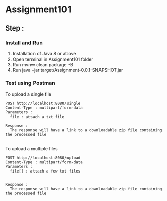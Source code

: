 # Assignment101
  
  ## Step :
  ### Install and Run
  1. Installation of Java 8 or above
  2. Open terminal in Assignment101 folder
  3. Run mvnw clean package -B
  4. Run java -jar target/Assignment-0.0.1-SNAPSHOT.jar
  
  ### Test using Postman
  
  To upload a single file
  ```
  POST http://localhost:8080/single
  Content-Type : multipart/form-data
  Parameters :
    file : attach a txt file
    
  Response :
    The response will have a link to a downloadable zip file containing the processed file
    
  ````
  
  To upload a multiple files
  ```
  POST http://localhost:8080/upload
  Content-Type : multipart/form-data
  Parameters :
    file[] : attach a few txt files
    
    
  Response :
    The response will have a link to a downloadable zip file containing the processed file
  ````
  
